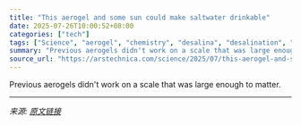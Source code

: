 ```yaml
---
title: "This aerogel and some sun could make saltwater drinkable"
date: 2025-07-26T10:00:52+08:00
categories: ["tech"]
tags: ["Science", "aerogel", "chemistry", "desalina", "desalination", "materials science", "solar power"]
summary: "Previous aerogels didn't work on a scale that was large enough to matter."
source_url: "https://arstechnica.com/science/2025/07/this-aerogel-and-some-sun-could-make-saltwater-drinkable/"
---
```


Previous aerogels didn't work on a scale that was large enough to matter.

---

*来源: [原文链接](https://arstechnica.com/science/2025/07/this-aerogel-and-some-sun-could-make-saltwater-drinkable/)*
